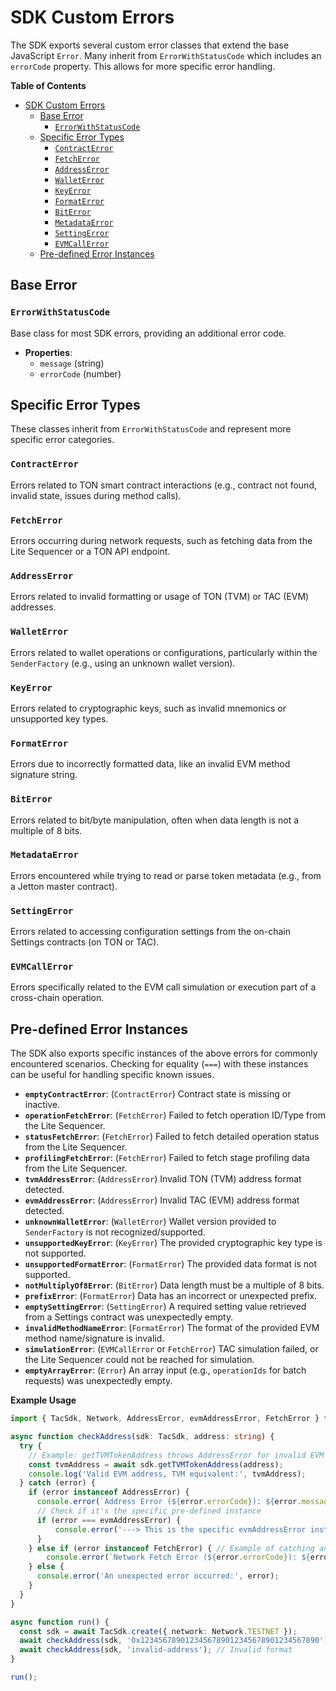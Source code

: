 # SDK Custom Errors

The SDK exports several custom error classes that extend the base JavaScript `Error`. Many inherit from `ErrorWithStatusCode` which includes an `errorCode` property. This allows for more specific error handling.

**Table of Contents**

- [SDK Custom Errors](#sdk-custom-errors)
  - [Base Error](#base-error)
    - [`ErrorWithStatusCode`](#errorwithstatuscode)
  - [Specific Error Types](#specific-error-types)
    - [`ContractError`](#contracterror)
    - [`FetchError`](#fetcherror)
    - [`AddressError`](#addresserror)
    - [`WalletError`](#walleterror)
    - [`KeyError`](#keyerror)
    - [`FormatError`](#formaterror)
    - [`BitError`](#biterror)
    - [`MetadataError`](#metadataerror)
    - [`SettingError`](#settingerror)
    - [`EVMCallError`](#evmcallerror)
  - [Pre-defined Error Instances](#pre-defined-error-instances)

## Base Error

### `ErrorWithStatusCode`

Base class for most SDK errors, providing an additional error code.

- **Properties**:
  - `message` (string)
  - `errorCode` (number)

## Specific Error Types

These classes inherit from `ErrorWithStatusCode` and represent more specific error categories.

### `ContractError`
Errors related to TON smart contract interactions (e.g., contract not found, invalid state, issues during method calls).

### `FetchError`
Errors occurring during network requests, such as fetching data from the Lite Sequencer or a TON API endpoint.

### `AddressError`
Errors related to invalid formatting or usage of TON (TVM) or TAC (EVM) addresses.

### `WalletError`
Errors related to wallet operations or configurations, particularly within the `SenderFactory` (e.g., using an unknown wallet version).

### `KeyError`
Errors related to cryptographic keys, such as invalid mnemonics or unsupported key types.

### `FormatError`
Errors due to incorrectly formatted data, like an invalid EVM method signature string.

### `BitError`
Errors related to bit/byte manipulation, often when data length is not a multiple of 8 bits.

### `MetadataError`
Errors encountered while trying to read or parse token metadata (e.g., from a Jetton master contract).

### `SettingError`
Errors related to accessing configuration settings from the on-chain Settings contracts (on TON or TAC).

### `EVMCallError`
Errors specifically related to the EVM call simulation or execution part of a cross-chain operation.

## Pre-defined Error Instances

The SDK also exports specific instances of the above errors for commonly encountered scenarios. Checking for equality (`===`) with these instances can be useful for handling specific known issues.

- **`emptyContractError`**: (`ContractError`) Contract state is missing or inactive.
- **`operationFetchError`**: (`FetchError`) Failed to fetch operation ID/Type from the Lite Sequencer.
- **`statusFetchError`**: (`FetchError`) Failed to fetch detailed operation status from the Lite Sequencer.
- **`profilingFetchError`**: (`FetchError`) Failed to fetch stage profiling data from the Lite Sequencer.
- **`tvmAddressError`**: (`AddressError`) Invalid TON (TVM) address format detected.
- **`evmAddressError`**: (`AddressError`) Invalid TAC (EVM) address format detected.
- **`unknownWalletError`**: (`WalletError`) Wallet version provided to `SenderFactory` is not recognized/supported.
- **`unsupportedKeyError`**: (`KeyError`) The provided cryptographic key type is not supported.
- **`unsupportedFormatError`**: (`FormatError`) The provided data format is not supported.
- **`notMultiplyOf8Error`**: (`BitError`) Data length must be a multiple of 8 bits.
- **`prefixError`**: (`FormatError`) Data has an incorrect or unexpected prefix.
- **`emptySettingError`**: (`SettingError`) A required setting value retrieved from a Settings contract was unexpectedly empty.
- **`invalidMethodNameError`**: (`FormatError`) The format of the provided EVM method name/signature is invalid.
- **`simulationError`**: (`EVMCallError` or `FetchError`) TAC simulation failed, or the Lite Sequencer could not be reached for simulation.
- **`emptyArrayError`**: (`Error`) An array input (e.g., `operationIds` for batch requests) was unexpectedly empty.

**Example Usage**

```ts
import { TacSdk, Network, AddressError, evmAddressError, FetchError } from '@tonappchain/sdk';

async function checkAddress(sdk: TacSdk, address: string) {
  try {
    // Example: getTVMTokenAddress throws AddressError for invalid EVM format
    const tvmAddress = await sdk.getTVMTokenAddress(address);
    console.log('Valid EVM address, TVM equivalent:', tvmAddress);
  } catch (error) {
    if (error instanceof AddressError) {
      console.error(`Address Error (${error.errorCode}): ${error.message}`);
      // Check if it's the specific pre-defined instance
      if (error === evmAddressError) {
          console.error('---> This is the specific evmAddressError instance.');
      }
    } else if (error instanceof FetchError) { // Example of catching another type
        console.error(`Network Fetch Error (${error.errorCode}): ${error.message}`);
    } else {
      console.error('An unexpected error occurred:', error);
    }
  }
}

async function run() {
  const sdk = await TacSdk.create({ network: Network.TESTNET });
  await checkAddress(sdk, '0x1234567890123456789012345678901234567890'); // Likely valid format
  await checkAddress(sdk, 'invalid-address'); // Invalid format
}

run();
``` 
